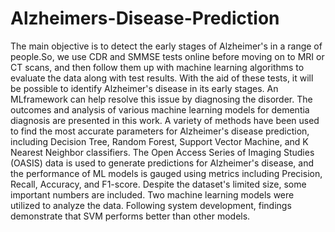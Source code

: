 # Alzheimers-Disease-Prediction
The main objective is to detect the early stages of Alzheimer's in a range of people.So, we use CDR and SMMSE tests online before moving on to MRI or CT scans, and then follow them up with machine learning algorithms to evaluate the data along with test results. With the aid of these tests, it will be possible to identify Alzheimer's disease in its early stages. An MLframework can help resolve this issue by diagnosing the disorder. The outcomes and analysis of various machine learning models for dementia diagnosis are presented in this work. A variety of methods have been used to find the most accurate parameters for Alzheimer's disease prediction, including Decision Tree, Random Forest, Support Vector Machine, and K Nearest Neighbor classifiers. The Open Access Series of Imaging Studies (OASIS) data is used to generate predictions for Alzheimer's disease, and the performance of ML models is gauged using metrics including Precision, Recall, Accuracy, and F1-score. Despite the dataset's limited size, some important numbers are included. Two machine learning models were utilized to analyze the data. Following system development, findings demonstrate that SVM performs better than other models.
